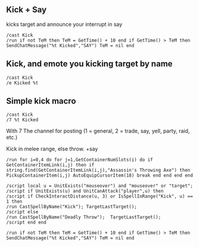 ## Kick + Say
kicks target and announce your interrupt in say
```
/cast Kick
/run if not TeM then TeM = GetTime() + 10 end if GetTime() > TeM then SendChatMessage("%t Kicked","SAY") TeM = nil end
```


## Kick, and emote you kicking target by name
```
/cast Kick
/e Kicked %t
```
 

## Simple kick macro
```
/cast Kick
/7 %t Kicked
```
With 7 The channel for posting (1 = general, 2 = trade, say, yell, party, raid, etc.)


Kick in melee range, else throw. +say 

```
/run for i=0,4 do for j=1,GetContainerNumSlots(i) do if GetContainerItemLink(i,j) then if string.find(GetContainerItemLink(i,j),"Assassin's Throwing Axe") then PickupContainerItem(i,j) AutoEquipCursorItem(18) break end end end end

/script local u = UnitExists("mouseover") and "mouseover" or "target";
/script if UnitExists(u) and UnitCanAttack("player",u) then
/script if CheckInteractDistance(u, 3) or IsSpellInRange("Kick", u) == 1 then
/run CastSpellByName("Kick"); TargetLastTarget();
/script else 
/run CastSpellByName("Deadly Throw");  TargetLastTarget();
/script end end

/run if not TeM then TeM = GetTime() + 10 end if GetTime() > TeM then SendChatMessage("%t Kicked","SAY") TeM = nil end

```
